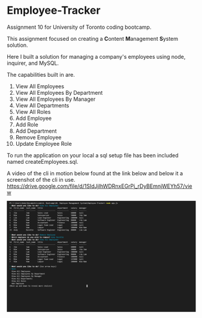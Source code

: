 # Employee-Tracker

Assignment 10 for University of Toronto coding bootcamp.

This assignment focused on creating a **C**ontent **M**anagement **S**ystem solution. 

Here I built a solution for managing a company's employees using node, inquirer, and MySQL.

The capabilities built in are.

1. View All Employees
2. View All Employees By Department
3. View All Employees By Manager
4. View All Departments
5. View All Roles
6. Add Employee
7. Add Role
8. Add Department
9. Remove Employee
10. Update Employee Role

To run the application on your local a sql setup file has been included named createEmployees.sql.

A video of the cli in motion below found at the link below and below it a screenshot of the cli in use.
https://drive.google.com/file/d/1SIdJjIhWDRnxEGrPj_rDyBEmnjWEYh57/view

![markdown-image](assets/img/markdown-preview-image.png)

